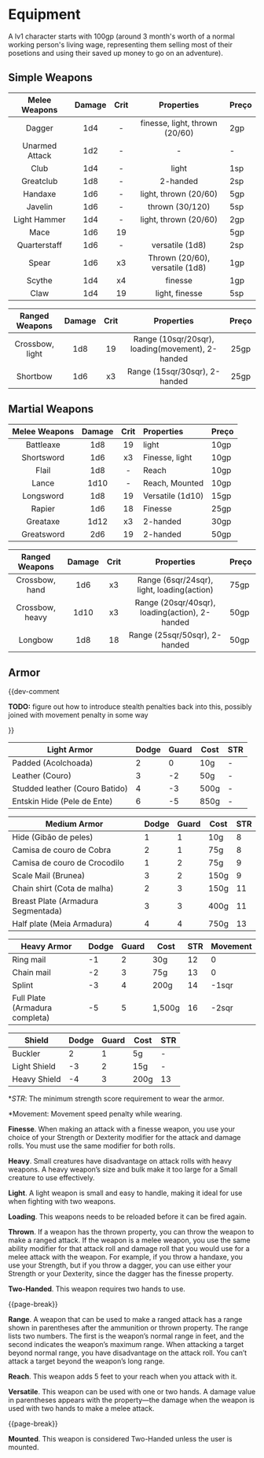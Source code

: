 # Equipment

A lv1 character starts with 100gp (around 3 month's worth of a normal working person's living wage, representing them selling most of their posetions and using their saved up money to go on an adventure).
## Simple Weapons

| Melee Weapons  | Damage | Crit |           Properties            | Preço |
|:--------------:|:------:|:----:|:-------------------------------:| ----- |
|     Dagger     |  1d4   |  -   | finesse, light, thrown (20/60)  | 2gp   |
| Unarmed Attack |  1d2   |  -   |                -                | -     |
|      Club      |  1d4   |  -   |              light              | 1sp   |
|   Greatclub    |  1d8   |  -   |            2-handed             | 2sp   |
|    Handaxe     |  1d6   |  -   |      light, thrown (20/60)      | 5gp   |
|    Javelin     |  1d6   |  -   |         thrown (30/120)         | 5sp   |
|  Light Hammer  |  1d4   |  -   |      light, thrown (20/60)      | 2gp   |
|      Mace      |  1d6   |  19  |                                 | 5gp   |
|  Quarterstaff  |  1d6   |  -   |         versatile (1d8)         | 2sp   |
|     Spear      |  1d6   |  x3  | Thrown (20/60), versatile (1d8) | 1gp   |
|     Scythe     |  1d4   |  x4  |             finesse             | 1gp   |
|      Claw      |  1d4   |  19  |         light, finesse          | 5sp   |

| Ranged Weapons  | Damage | Crit |                    Properties                    | Preço |
|:---------------:|:------:|:----:|:------------------------------------------------:|:-----:|
| Crossbow, light |  1d8   |  19  | Range (10sqr/20sqr), loading(movement), 2-handed |  25gp     | 
|    Shortbow     |  1d6   |  x3  |          Range (15sqr/30sqr), 2-handed           |  25gp     |

## Martial Weapons

| Melee Weapons | Damage | Crit | Properties       | Preço |
|:-------------:|:------:|:----:|:---------------- | ----- |
|   Battleaxe   |  1d8   |  19  | light            | 10gp  |
|  Shortsword   |  1d6   |  x3  | Finesse, light   | 10gp  |
|     Flail     |  1d8   |  -   | Reach            | 10gp  |
|     Lance     |  1d10  |  -   | Reach, Mounted   | 10gp  |
|   Longsword   |  1d8   |  19  | Versatile (1d10) | 15gp  |
|    Rapier     |  1d6   |  18  | Finesse          | 25gp  |
|   Greataxe    |  1d12  |  x3  | 2-handed         | 30gp  |
|  Greatsword   |  2d6   |  19  | 2-handed         | 50gp  |

| Ranged Weapons  | Damage | Crit |                   Properties                   | Preço |
|:---------------:|:------:|:----:|:----------------------------------------------:| ----- |
| Crossbow, hand  |  1d6   |  x3  |   Range (6sqr/24sqr), light, loading(action)   | 75gp  |
| Crossbow, heavy |  1d10  |  x3  | Range (20sqr/40sqr), loading(action), 2-handed | 50gp  |
|     Longbow     |  1d8   |  18  |         Range (25sqr/50sqr), 2-handed          | 50gp  |

## Armor
{{dev-comment

**TODO:** figure out how to introduce stealth penalties back into this, possibly joined with movement penalty in some way

}}

| Light Armor                    | Dodge | Guard | Cost | STR |
| ------------------------------ | ----- | ----- | ---- | --- |
| Padded (Acolchoada)            | 2     | 0     | 10g  | -   |
| Leather (Couro)                | 3     | -2    | 50g  | -   |
| Studded leather (Couro Batido) | 4     | -3    | 500g | -   |
| Entskin Hide (Pele de Ente)    | 6     | -5    | 850g | -   |

| Medium Armor                       | Dodge | Guard | Cost | STR |
| ---------------------------------- | ----- | ----- | ---- | --- |
| Hide (Gibão de peles)              | 1     | 1     | 10g  | 8   |
| Camisa de couro de Cobra           | 2     | 1     | 75g  | 8   |
| Camisa de couro de Crocodilo       | 1     | 2     | 75g  | 9   |
| Scale Mail (Brunea)                | 3     | 2     | 150g | 9   |
| Chain shirt (Cota de malha)        | 2     | 3     | 150g | 11  |
| Breast Plate (Armadura Segmentada) | 3     | 3     | 400g | 11  |
| Half plate (Meia Armadura)         | 4     | 4     | 750g | 13  |

| Heavy Armor                    | Dodge | Guard | Cost   | STR | Movement |
| ------------------------------ | ----- | ----- | ------ | --- | -------- |
| Ring mail                      | -1    | 2     | 30g    | 12  | 0        |
| Chain mail                     | -2    | 3     | 75g    | 13  | 0        |
| Splint                         | -3    | 4     | 200g   | 14  | -1sqr    |
| Full Plate (Armadura completa) | -5    | 5     | 1,500g | 16  | -2sqr    |

| Shield       | Dodge | Guard | Cost | STR |
| ------------ | ----- | ----- | ---- | --- |
| Buckler      | 2     | 1     | 5g   | -   |
| Light Shield | -3    | 2     | 15g  | -   |
| Heavy Shield | -4    | 3     | 200g | 13  |

\**STR*: The minimum strength score requirement to wear the armor.

\*Movement: Movement speed penalty while wearing.

**Finesse**. When making an attack with a finesse weapon, you use your choice of your Strength or Dexterity modifier for the attack and damage rolls. You must use the same modifier for both rolls.

**Heavy**. Small creatures have disadvantage on attack rolls with heavy weapons. A heavy weapon’s size and bulk make it too large for a Small creature to use effectively.

**Light**. A light weapon is small and easy to handle, making it ideal for use when fighting with two weapons.

**Loading**. This weapons needs to be reloaded before it can be fired again.

**Thrown**. If a weapon has the thrown property, you can throw the weapon to make a ranged attack. If the weapon is a melee weapon, you use the same ability modifier for that attack roll and damage roll that you would use for a melee attack with the weapon. For example, if you throw a handaxe, you use your Strength, but if you throw a dagger, you can use either your Strength or your Dexterity, since the dagger has the finesse property.

**Two-Handed**. This weapon requires two hands to use.

{{page-break}}

**Range**. A weapon that can be used to make a ranged attack has a range shown in parentheses after the ammunition or thrown property. The range lists two numbers. The first is the weapon’s normal range in feet, and the second indicates the weapon’s maximum range. When attacking a target beyond normal range, you have disadvantage on the attack roll. You can’t attack a target beyond the weapon’s long range.

**Reach**. This weapon adds 5 feet to your reach when you attack with it.

**Versatile**. This weapon can be used with one or two hands. A damage value in parentheses appears with the property—the damage when the weapon is used with two hands to make a melee attack.

{{page-break}}

**Mounted**. This weapon is considered Two-Handed unless the user is mounted.
